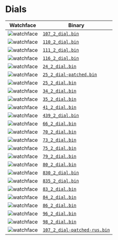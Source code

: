 # Dials 

 | Watchface | Binary |  
 | -- | -- |  
 | ![watchface](107_2_dial.png?raw=true "watchface") | [`107_2_dial.bin`](https://github.com/fbiego/watch-face-wearfit/raw/main/dials/HW21/107_2_dial.bin) |  
 | ![watchface](110_2_dial.png?raw=true "watchface") | [`110_2_dial.bin`](https://github.com/fbiego/watch-face-wearfit/raw/main/dials/HW21/110_2_dial.bin) |  
 | ![watchface](111_2_dial.png?raw=true "watchface") | [`111_2_dial.bin`](https://github.com/fbiego/watch-face-wearfit/raw/main/dials/HW21/111_2_dial.bin) |  
 | ![watchface](116_2_dial.png?raw=true "watchface") | [`116_2_dial.bin`](https://github.com/fbiego/watch-face-wearfit/raw/main/dials/HW21/116_2_dial.bin) |  
 | ![watchface](24_2_dial.png?raw=true "watchface") | [`24_2_dial.bin`](https://github.com/fbiego/watch-face-wearfit/raw/main/dials/HW21/24_2_dial.bin) |  
 | ![watchface](25_2_dial-patched.png?raw=true "watchface") | [`25_2_dial-patched.bin`](https://github.com/fbiego/watch-face-wearfit/raw/main/dials/HW21/25_2_dial-patched.bin) |  
 | ![watchface](25_2_dial.png?raw=true "watchface") | [`25_2_dial.bin`](https://github.com/fbiego/watch-face-wearfit/raw/main/dials/HW21/25_2_dial.bin) |  
 | ![watchface](34_2_dial.png?raw=true "watchface") | [`34_2_dial.bin`](https://github.com/fbiego/watch-face-wearfit/raw/main/dials/HW21/34_2_dial.bin) |  
 | ![watchface](35_2_dial.png?raw=true "watchface") | [`35_2_dial.bin`](https://github.com/fbiego/watch-face-wearfit/raw/main/dials/HW21/35_2_dial.bin) |  
 | ![watchface](41_2_dial.png?raw=true "watchface") | [`41_2_dial.bin`](https://github.com/fbiego/watch-face-wearfit/raw/main/dials/HW21/41_2_dial.bin) |  
 | ![watchface](439_2_dial.png?raw=true "watchface") | [`439_2_dial.bin`](https://github.com/fbiego/watch-face-wearfit/raw/main/dials/HW21/439_2_dial.bin) |  
 | ![watchface](66_2_dial.png?raw=true "watchface") | [`66_2_dial.bin`](https://github.com/fbiego/watch-face-wearfit/raw/main/dials/HW21/66_2_dial.bin) |  
 | ![watchface](70_2_dial.png?raw=true "watchface") | [`70_2_dial.bin`](https://github.com/fbiego/watch-face-wearfit/raw/main/dials/HW21/70_2_dial.bin) |  
 | ![watchface](73_2_dial.png?raw=true "watchface") | [`73_2_dial.bin`](https://github.com/fbiego/watch-face-wearfit/raw/main/dials/HW21/73_2_dial.bin) |  
 | ![watchface](75_2_dial.png?raw=true "watchface") | [`75_2_dial.bin`](https://github.com/fbiego/watch-face-wearfit/raw/main/dials/HW21/75_2_dial.bin) |  
 | ![watchface](79_2_dial.png?raw=true "watchface") | [`79_2_dial.bin`](https://github.com/fbiego/watch-face-wearfit/raw/main/dials/HW21/79_2_dial.bin) |  
 | ![watchface](80_2_dial.png?raw=true "watchface") | [`80_2_dial.bin`](https://github.com/fbiego/watch-face-wearfit/raw/main/dials/HW21/80_2_dial.bin) |  
 | ![watchface](830_2_dial.png?raw=true "watchface") | [`830_2_dial.bin`](https://github.com/fbiego/watch-face-wearfit/raw/main/dials/HW21/830_2_dial.bin) |  
 | ![watchface](835_2_dial.png?raw=true "watchface") | [`835_2_dial.bin`](https://github.com/fbiego/watch-face-wearfit/raw/main/dials/HW21/835_2_dial.bin) |  
 | ![watchface](83_2_dial.png?raw=true "watchface") | [`83_2_dial.bin`](https://github.com/fbiego/watch-face-wearfit/raw/main/dials/HW21/83_2_dial.bin) |  
 | ![watchface](84_2_dial.png?raw=true "watchface") | [`84_2_dial.bin`](https://github.com/fbiego/watch-face-wearfit/raw/main/dials/HW21/84_2_dial.bin) |  
 | ![watchface](86_2_dial.png?raw=true "watchface") | [`86_2_dial.bin`](https://github.com/fbiego/watch-face-wearfit/raw/main/dials/HW21/86_2_dial.bin) |  
 | ![watchface](96_2_dial.png?raw=true "watchface") | [`96_2_dial.bin`](https://github.com/fbiego/watch-face-wearfit/raw/main/dials/HW21/96_2_dial.bin) |  
 | ![watchface](98_2_dial.png?raw=true "watchface") | [`98_2_dial.bin`](https://github.com/fbiego/watch-face-wearfit/raw/main/dials/HW21/98_2_dial.bin) |  
 | ![watchface](107_2_dial-patched-rus.png?raw=true "watchface") | [`107_2_dial-patched-rus.bin`](https://github.com/fbiego/watch-face-wearfit/raw/main/dials/HW21/107_2_dial-patched-rus.bin) |  

